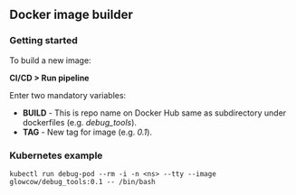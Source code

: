 ## Docker image builder

### Getting started
To build a new image:

**CI/CD > Run pipeline**

Enter two mandatory variables:

* **BUILD** - This is repo name on Docker Hub same as subdirectory under dockerfiles (e.g. *debug_tools*).
* **TAG** - New tag for image (e.g. *0.1*).

### Kubernetes example
```
kubectl run debug-pod --rm -i -n <ns> --tty --image glowcow/debug_tools:0.1 -- /bin/bash
```
